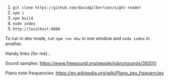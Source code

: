 1. `git clone https://github.com/davidgilbertson/sight-reader`
2. `npm i`
3. `npm build`
4. `node index`
5. `http://localhost:8080`

To run in dev mode, run `npm run dev` in one window and `node index` in another.

Handy links (for me)...

Sound samples: https://www.freesound.org/people/jobro/sounds/39201/

Piano note frequencies: https://en.wikipedia.org/wiki/Piano_key_frequencies